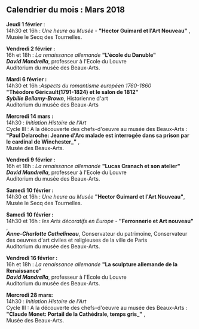 ## Calendrier du mois : Mars 2018



**Jeudi 1 février** :  
14h30 et 16h : _Une heure au Musée_ - **"Hector Guimard et l'Art Nouveau"** ,  
Musée le Secq des Tournelles.  

**Vendredi 2 février :**  
16h et 18h : _La renaissance allemande_ **"L'école du Danuble"**  
_**David Mandrella**_, professeur à l'Ecole du Louvre  
Auditorium du musée des Beaux-Arts.

**Mardi 6 février :**  
14h30 et 16h :_Aspects du romantisme européen 1760-1860_   
 **"Théodore Géricault(1791-1824) et le salon de 1812"**  
_**Sybille Bellamy-Brown**_, Historienne d'art  
Auditorium du musée des Beaux-Arts  

**Mercredi 14 mars :**  
14h30  : _Initiation Histoire de l'Art_   
 Cycle III : A la découverte des chefs-d'oeuvre au musée des Beaux-Arts :  
**"Paul Delaroche: Jeanne d'Arc malade est interrogée dans sa prison par le cardinal de Winchester_"** ,  
Musée des Beaux-Arts. 

**Vendredi 9 février :**  
16h et 18h : _La renaissance allemande_ **"Lucas Cranach et son atelier"**  
_**David Mandrella**_, professeur à l'Ecole du Louvre  
Auditorium du musée des Beaux-Arts.



**Samedi 10 février :**  
14h30 et 16h : _Une heure au Musée_ **"Hector Guimard et l'Art Nouveau"**,  
Musée le Secq des Tournelles.  

**Samedi 10 février :**   
14h30 et 16h : _les Arts décoratifs en Europe_  -  **"Ferronnerie et Art nouveau"** ,  
_**Anne-Charlotte Cathelineau**_, Conservateur du patrimoine, Conservateur des oeuvres d'art civiles et religieuses de la ville de Paris  
Auditorium du musée des Beaux-Arts.   

**Vendredi 16 février :**  
16h et 18h : _La renaissance allemande_ **"La sculpture allemande de la Renaissance"**  
_**David Mandrella**_, professeur à l'Ecole du Louvre  
Auditorium du musée des Beaux-Arts.




  
**Mercredi 28 mars:**  
14h30  : _Initiation Histoire de l'Art_   
 Cycle III : A la découverte des chefs-d'oeuvre au musée des Beaux-Arts :  
**"Claude Monet: Portail de la Cathédrale, temps gris_"** ,  
Musée des Beaux-Arts.
